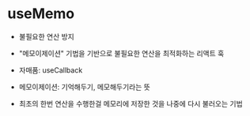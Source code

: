 # useMemo

- 불필요한 연산 방지
- "메모이제이션" 기법을 기반으로 불필요한 연산을 최적화하는 리액트 훅

- 자매품: useCallback
- 메모이제이션: 기억해두기, 메모해두기라는 뜻
- 최초의 한번 연산을 수행한걸 메모리에 저장한 것을 나중에 다시 불러오는 기법
